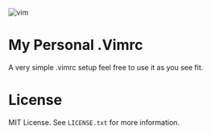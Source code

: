 ![vim](https://user-images.githubusercontent.com/120442663/207251296-ba8fb294-7f99-4578-9792-61e0f772aee5.jpeg)
# My Personal .Vimrc 
A very simple .vimrc setup feel free to use it as you see fit. 

# License
MIT License. See `LICENSE.txt` for more information.
